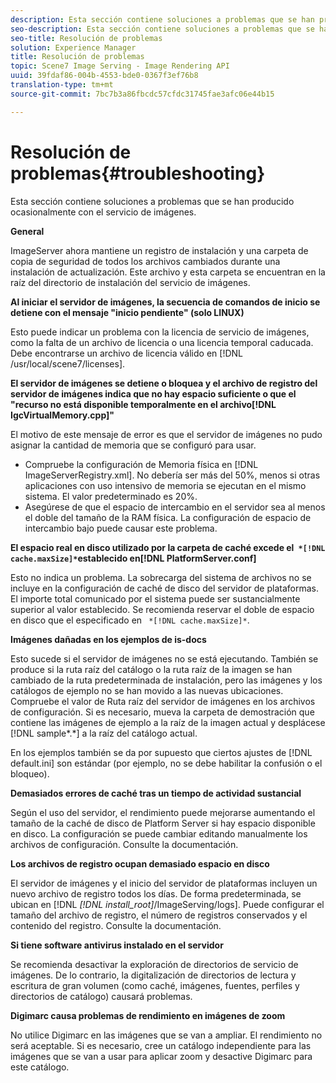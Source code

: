 ```yaml
---
description: Esta sección contiene soluciones a problemas que se han producido ocasionalmente con el servicio de imágenes.
seo-description: Esta sección contiene soluciones a problemas que se han producido ocasionalmente con el servicio de imágenes.
seo-title: Resolución de problemas
solution: Experience Manager
title: Resolución de problemas
topic: Scene7 Image Serving - Image Rendering API
uuid: 39fdaf86-004b-4553-bde0-0367f3ef76b8
translation-type: tm+mt
source-git-commit: 7bc7b3a86fbcdc57cfdc31745fae3afc06e44b15

---
```



# Resolución de problemas{#troubleshooting}

Esta sección contiene soluciones a problemas que se han producido ocasionalmente con el servicio de imágenes.

**General**

ImageServer ahora mantiene un registro de instalación y una carpeta de copia de seguridad de todos los archivos cambiados durante una instalación de actualización. Este archivo y esta carpeta se encuentran en la raíz del directorio de instalación del servicio de imágenes.

**Al iniciar el servidor de imágenes, la secuencia de comandos de inicio se detiene con el mensaje &quot;inicio pendiente&quot; (solo LINUX)**

Esto puede indicar un problema con la licencia de servicio de imágenes, como la falta de un archivo de licencia o una licencia temporal caducada. Debe encontrarse un archivo de licencia válido en [!DNL /usr/local/scene7/licenses].

**El servidor de imágenes se detiene o bloquea y el archivo de registro del servidor de imágenes indica que no hay espacio suficiente o que el &quot;recurso no está disponible temporalmente en el archivo[!DNL IgcVirtualMemory.cpp]&quot;**

El motivo de este mensaje de error es que el servidor de imágenes no pudo asignar la cantidad de memoria que se configuró para usar.

* Compruebe la configuración de Memoria física en [!DNL ImageServerRegistry.xml]. No debería ser más del 50%, menos si otras aplicaciones con uso intensivo de memoria se ejecutan en el mismo sistema. El valor predeterminado es 20%.
* Asegúrese de que el espacio de intercambio en el servidor sea al menos el doble del tamaño de la RAM física. La configuración de espacio de intercambio bajo puede causar este problema.

**El espacio real en disco utilizado por la carpeta de caché excede el` *[!DNL cache.maxSize]*`establecido en[!DNL PlatformServer.conf]**

Esto no indica un problema. La sobrecarga del sistema de archivos no se incluye en la configuración de caché de disco del servidor de plataformas. El importe total comunicado por el sistema puede ser sustancialmente superior al valor establecido. Se recomienda reservar el doble de espacio en disco que el especificado en ` *[!DNL cache.maxSize]*`.

**Imágenes dañadas en los ejemplos de is-docs**

Esto sucede si el servidor de imágenes no se está ejecutando. También se produce si la ruta raíz del catálogo o la ruta raíz de la imagen se han cambiado de la ruta predeterminada de instalación, pero las imágenes y los catálogos de ejemplo no se han movido a las nuevas ubicaciones. Compruebe el valor de Ruta raíz del servidor de imágenes en los archivos de configuración. Si es necesario, mueva la carpeta de demostración que contiene las imágenes de ejemplo a la raíz de la imagen actual y desplácese [!DNL sample*.*] a la raíz del catálogo actual.

En los ejemplos también se da por supuesto que ciertos ajustes de [!DNL default.ini] son estándar (por ejemplo, no se debe habilitar la confusión o el bloqueo).

**Demasiados errores de caché tras un tiempo de actividad sustancial**

Según el uso del servidor, el rendimiento puede mejorarse aumentando el tamaño de la caché de disco de Platform Server si hay espacio disponible en disco. La configuración se puede cambiar editando manualmente los archivos de configuración. Consulte la documentación.

**Los archivos de registro ocupan demasiado espacio en disco**

El servidor de imágenes y el inicio del servidor de plataformas incluyen un nuevo archivo de registro todos los días. De forma predeterminada, se ubican en [!DNL *[!DNL install_root]*/ImageServing/logs]. Puede configurar el tamaño del archivo de registro, el número de registros conservados y el contenido del registro. Consulte la documentación.

**Si tiene software antivirus instalado en el servidor**

Se recomienda desactivar la exploración de directorios de servicio de imágenes. De lo contrario, la digitalización de directorios de lectura y escritura de gran volumen (como caché, imágenes, fuentes, perfiles y directorios de catálogo) causará problemas.

**Digimarc causa problemas de rendimiento en imágenes de zoom**

No utilice Digimarc en las imágenes que se van a ampliar. El rendimiento no será aceptable. Si es necesario, cree un catálogo independiente para las imágenes que se van a usar para aplicar zoom y desactive Digimarc para este catálogo.
